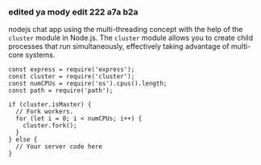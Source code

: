 ### edited ya mody edit 222 a7a b2a

nodejs chat app using the multi-threading concept with the help of the `cluster` module in Node.js. The `cluster` module allows you to create child processes that run simultaneously, effectively taking advantage of multi-core systems.
<br/>

```
const express = require('express');
const cluster = require('cluster');
const numCPUs = require('os').cpus().length;
const path = require('path');

if (cluster.isMaster) {
  // Fork workers.
  for (let i = 0; i < numCPUs; i++) {
    cluster.fork();
  }
} else {
  // Your server code here
}
```